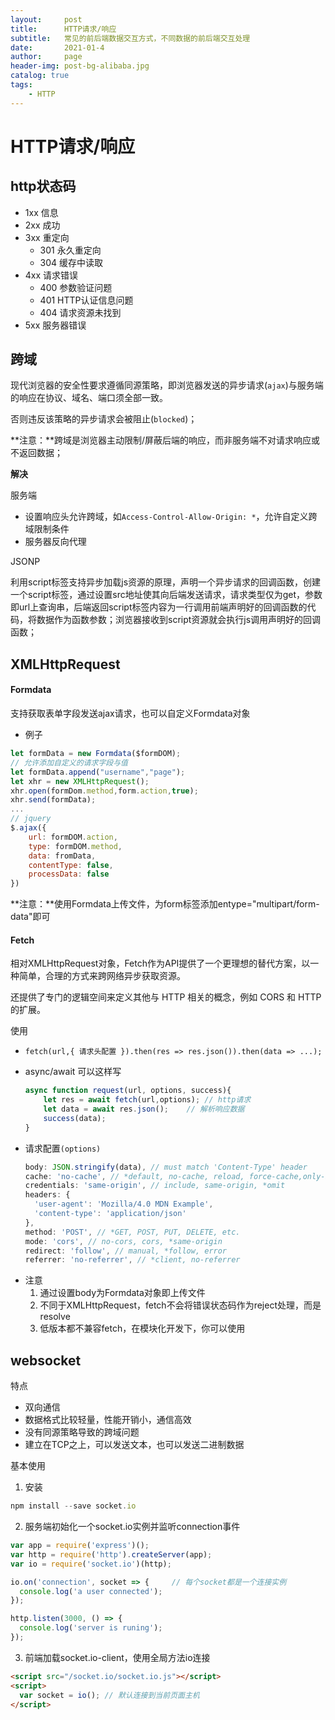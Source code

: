 ```yaml
---
layout:     post
title:      HTTP请求/响应
subtitle:   常见的前后端数据交互方式，不同数据的前后端交互处理
date:       2021-01-4
author:     page
header-img: post-bg-alibaba.jpg
catalog: true
tags:
    - HTTP
---
```


# HTTP请求/响应

## http状态码

- 1xx 信息
- 2xx 成功
- 3xx 重定向
  - 301 永久重定向
  - 304 缓存中读取
- 4xx 请求错误
  - 400 参数验证问题
  - 401 HTTP认证信息问题
  - 404 请求资源未找到
- 5xx 服务器错误

## 跨域

现代浏览器的安全性要求遵循同源策略，即浏览器发送的异步请求(`ajax`)与服务端的响应在协议、域名、端口须全部一致。

否则违反该策略的异步请求会被阻止(`blocked`)；

**注意：**跨域是浏览器主动限制/屏蔽后端的响应，而非服务端不对请求响应或不返回数据；

**解决**

服务端
- 设置响应头允许跨域，如`Access-Control-Allow-Origin: *`，允许自定义跨域限制条件
- 服务器反向代理

JSONP

利用script标签支持异步加载js资源的原理，声明一个异步请求的回调函数，创建一个script标签，通过设置src地址使其向后端发送请求，请求类型仅为get，参数即url上查询串，后端返回script标签内容为一行调用前端声明好的回调函数的代码，将数据作为函数参数；浏览器接收到script资源就会执行js调用声明好的回调函数；

## XMLHttpRequest

#### Formdata

支持获取表单字段发送ajax请求，也可以自定义Formdata对象

- 例子

```js
let formData = new Formdata($formDOM);
// 允许添加自定义的请求字段与值
let formData.append("username","page"); 
let xhr = new XMLHttpRequest();
xhr.open(formDom.method,form.action,true);
xhr.send(formData);
...
// jquery
$.ajax({
    url: formDOM.action,
    type: formDOM.method,
    data: fromData,
    contentType: false,
    processData: false
})
```

**注意：**使用Formdata上传文件，为form标签添加entype="multipart/form-data"即可

#### Fetch

相对XMLHttpRequest对象，Fetch作为API提供了一个更理想的替代方案，以一种简单，合理的方式来跨网络异步获取资源。

还提供了专门的逻辑空间来定义其他与 HTTP 相关的概念，例如 CORS 和 HTTP 的扩展。

使用
- `fetch(url,{ 请求头配置 }).then(res => res.json()).then(data => ...);`
- async/await 可以这样写

  ```js
  async function request(url, options, success){
      let res = await fetch(url,options); // http请求
      let data = await res.json();    // 解析响应数据
      success(data);
  }
  ```

- 请求配置`(options)`

   ```js
   body: JSON.stringify(data), // must match 'Content-Type' header
   cache: 'no-cache', // *default, no-cache, reload, force-cache,only-if-cached
   credentials: 'same-origin', // include, same-origin, *omit
   headers: {
     'user-agent': 'Mozilla/4.0 MDN Example',
     'content-type': 'application/json' 
   },
   method: 'POST', // *GET, POST, PUT, DELETE, etc.
   mode: 'cors', // no-cors, cors, *same-origin
   redirect: 'follow', // manual, *follow, error
   referrer: 'no-referrer', // *client, no-referrer
   ```

+ 注意
    1. 通过设置body为Formdata对象即上传文件
    2. 不同于XMLHttpRequest，fetch不会将错误状态码作为reject处理，而是resolve
    3. 低版本都不兼容fetch，在模块化开发下，你可以使用

## websocket

特点
- 双向通信
- 数据格式比较轻量，性能开销小，通信高效
- 没有同源策略导致的跨域问题
- 建立在TCP之上，可以发送文本，也可以发送二进制数据

基本使用
1. 安装

```js
npm install --save socket.io
```

2. 服务端初始化一个socket.io实例并监听connection事件

```js
var app = require('express')();
var http = require('http').createServer(app);
var io = require('socket.io')(http);

io.on('connection', socket => {     // 每个socket都是一个连接实例
  console.log('a user connected');
});

http.listen(3000, () => {
  console.log('server is runing');
});
```

3. 前端加载socket.io-client，使用全局方法io连接

```html
<script src="/socket.io/socket.io.js"></script>
<script>
  var socket = io(); // 默认连接到当前页面主机
</script>
```

